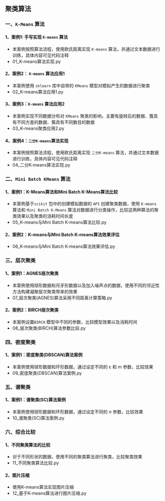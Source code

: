## 聚类算法

### 一、`K-Means` 算法

#### 1、案例1: 手写实现 `K-means` 算法

- 本案例按照算法流程，使用欧氏距离实现 `K-means` 算法，并通过文本数据进行训练，具体内容可见代码注释
- 01_K-means算法实现.py


#### 2、案例2： `K-means` 算法应用1

- 本案例使用 `sklearn` 库中自带的 `KMeans` 模型对模拟产生的数据进行聚类
- 02_K-means算法应用1.py


#### 3、案例3：`K-means` 算法应用2

- 本案例实现不同数据分布对 `KMeans` 聚类的影响，主要有旋转后的数据、簇具有不同方差的数据、簇具有不同数目的数据
- 03_K-means聚类应用2.py


#### 4、案例4：`二分K-means`算法实现

- 本案例按照算法流程，使用欧氏距离实现 `二分K-means` 算法，并通过文本数据进行训练，具体内容可见代码注释
- 04_二分K-means算法实现.py


### 二、`Mini Batch KMeans` 算法

#### 1、案例1：K-Means算法和Mini Batch K-Means算法比较

- 本案例基于`scikit` 包中的创建模拟数据的 `API` 创建聚类数据，使用 `K-means` 算法和 `Mini Batch K-Means` 算法对数据进行分类操作，比较这两种算法的聚类效果以及聚类的消耗时间长度
- 05_K-means与Mini Batch K-means算法比较.py


#### 2、案例2：K-means与Mini Batch K-means算法效果评估

- 06_K-means与Mini Batch K-means算法效果评估.py


### 三、层次聚类


#### 1、案例1：AGNES层次聚类

- 本案例使用球形数据和月牙形数据以及加入噪声点的数据，使用不同的邻近性方法构建凝聚层次聚类带来的效果
- 07_层次聚类(AGNES)算法采用不同距离计算策略.py


#### 2、案例2：BIRCH层次聚类

- 本案例设置`BIRCH` 模型中不同的参数，比较模型效果以及消耗时间
- 08_层次聚类(BIRCH)算法参数比较.py


### 四、密度聚类

#### 1、案例1：密度聚类(DBSCAN)算法案例

- 本案例使用球形数据和环形数据，通过设定不同的 ε 和 m 参数，比较效果
- 09_密度聚类(DBSCAN)算法案例.py


### 五、谱聚类

#### 1、案例1：谱聚类(SC)算法案例

- 本案例使用球形数据和环形数据，通过设定不同的 σ 参数，比较效果
- 10_谱聚类(SC)算法案例.py


### 六、综合比较

#### 1、不同聚类算法的比较

- 对于不同形状的数据，使用不同的聚类算法进行聚类，比较聚类效果
- 11_不同聚类算法比较.py


#### 2、图片压缩

- 使用K-means算法实现图片压缩
- 12_基于K-means算法进行图片压缩.py